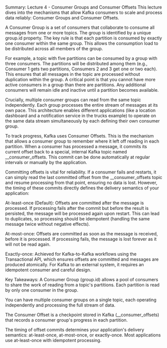 Summary: Lecture 4 - Consumer Groups and Consumer Offsets
This lecture dives into the mechanisms that allow Kafka consumers to scale and process data reliably: Consumer Groups and Consumer Offsets.

A Consumer Group is a set of consumers that collaborate to consume all messages from one or more topics. The group is identified by a unique group.id property. The key rule is that each partition is consumed by exactly one consumer within the same group. This allows the consumption load to be distributed across all members of the group.

For example, a topic with five partitions can be consumed by a group with three consumers. The partitions will be distributed among them (e.g., Consumer 1 gets two partitions, Consumers 2 and 3 get one or two each). This ensures that all messages in the topic are processed without duplication within the group. A critical point is that you cannot have more active consumers in a group than there are partitions. Any additional consumers will remain idle and inactive until a partition becomes available.

Crucially, multiple consumer groups can read from the same topic independently. Each group processes the entire stream of messages at its own pace. This architecture enables different applications (like a location dashboard and a notification service in the trucks example) to operate on the same data stream simultaneously by each defining their own consumer group.

To track progress, Kafka uses Consumer Offsets. This is the mechanism that allows a consumer group to remember where it left off reading in each partition. When a consumer has processed a message, it commits its current offset back to a special, internal Kafka topic named __consumer_offsets. This commit can be done automatically at regular intervals or manually by the application.

Committing offsets is vital for reliability. If a consumer fails and restarts, it can simply read the last committed offset from the __consumer_offsets topic and resume processing from that point, ensuring no data is lost. However, the timing of these commits directly defines the delivery semantics of your application:

At-least-once (Default): Offsets are committed after the message is processed. If processing fails after the commit but before the result is persisted, the message will be processed again upon restart. This can lead to duplicates, so processing should be idempotent (handling the same message twice without negative effects).

At-most-once: Offsets are committed as soon as the message is received, before it is processed. If processing fails, the message is lost forever as it will not be read again.

Exactly-once: Achieved for Kafka-to-Kafka workflows using the Transactional API, which ensures offsets are committed and messages are produced atomically. For Kafka to an external system, it requires an idempotent consumer and careful design.

Key Takeaways:
A Consumer Group (group.id) allows a pool of consumers to share the work of reading from a topic's partitions. Each partition is read by only one consumer in the group.

You can have multiple consumer groups on a single topic, each operating independently and processing the full stream of data.

The Consumer Offset is a checkpoint stored in Kafka (__consumer_offsets) that records a consumer group's progress in each partition.

The timing of offset commits determines your application's delivery semantics: at-least-once, at-most-once, or exactly-once. Most applications use at-least-once with idempotent processing.